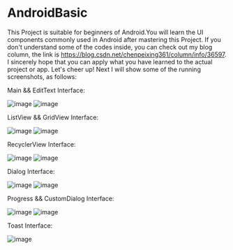 # AndroidBasic
  This Project is suitable for beginners of Android.You will learn the UI components commonly used in Android after mastering this Project.
If you don't understand some of the codes inside, you can check out my blog column, the link is https://blog.csdn.net/chenpeixing361/column/info/36597. I sincerely hope that you can apply what you have learned to the actual project or app. Let's cheer up!
  Next I will show some of the running screenshots, as follows:
  
  Main && EditText Interface:
  
  ![image](https://github.com/229394/AndroidBasic/blob/master/screenshots/Main.png)
  ![image](https://github.com/229394/AndroidBasic/blob/master/screenshots/EditText.png)
  
  ListView && GridView Interface:
  
  ![image](https://github.com/229394/AndroidBasic/blob/master/screenshots/ListView.jpg)
  ![image](https://github.com/229394/AndroidBasic/blob/master/screenshots/GridView.jpg)
  
  RecyclerView Interface:
  
  ![image](https://github.com/229394/AndroidBasic/blob/master/screenshots/RecyclerView1.jpg)
  ![image](https://github.com/229394/AndroidBasic/blob/master/screenshots/RecyclerView2.jpg)
  
  Dialog Interface:
  
  ![image](https://github.com/229394/AndroidBasic/blob/master/screenshots/Dialog1.png)
  ![image](https://github.com/229394/AndroidBasic/blob/master/screenshots/Dialog2.png)
  
  Progress && CustomDialog Interface:
  
  ![image](https://github.com/229394/AndroidBasic/blob/master/screenshots/Progress.png)
  ![image](https://github.com/229394/AndroidBasic/blob/master/screenshots/CustomDialog.png)
  
  Toast Interface:
  
  ![image](https://github.com/229394/AndroidBasic/blob/master/screenshots/Toast.png)
